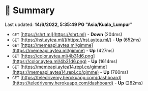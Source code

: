 # 📖 Summary
Last updated: **14/6/2022, 5:35:49 PG "Asia/Kuala_Lumpur"**

- `GET` [https://shrt.ml](https://shrt.ml) - **Down** (204ms)
- `GET` [https://hst.aytea.ml/](https://hst.aytea.ml/) - **Up** (652ms)
- `GET` [https://memeapi.aytea.ml/gimme](https://memeapi.aytea.ml/gimme) - **Up** (427ms)
- `GET` [https://color.aytea.ml/4b31d6.png](https://color.aytea.ml/4b31d6.png) - **Up** (1614ms)
- `GET` [https://memeapi.aytea14.repl.co/gimme](https://memeapi.aytea14.repl.co/gimme) - **Up** (760ms)
- `GET` [https://teledrivemy.herokuapp.com/dashboard](https://teledrivemy.herokuapp.com/dashboard) - **Up** (282ms)
